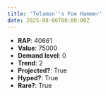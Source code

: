 ```yaml
---
title: 'Telamon''s Foe Hammer'
date: 2025-08-06T00:00:00Z
---
```

- **RAP**: 40661
- **Value**: 75000
- **Demand level**: 0
- **Trend**: 2
- **Projected?**: True
- **Hyped?**: True
- **Rare?**: True
